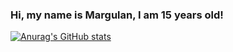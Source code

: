 ### Hi, my name is Margulan, I am 15 years old!

[![Anurag's GitHub stats](https://github-readme-stats.vercel.app/api?username=mrgln&theme=buefy)](https://github.com/anuraghazra/github-readme-stats)
